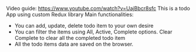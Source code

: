 Video guide: https://www.youtube.com/watch?v=UajBbcr8sfc
This is a todo App using custom Redux library
Main functionalities:
- You can add, update, delete todo item to your own desire
- You can filter the items using All, Active, Complete options. Clear Complete to clear all the completed todo item
- All the todo items data are saved on the browser.
